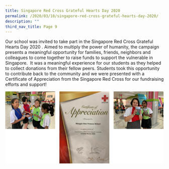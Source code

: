 ```yaml
---
title: Singapore Red Cross Grateful Hearts Day 2020
permalink: /2020/03/10/singapore-red-cross-grateful-hearts-day-2020/
description: ""
third_nav_title: Page 9
---
```

<p>Our school was invited to take part in the Singapore Red Cross Grateful Hearts Day 2020 .&nbsp;Aimed to multiply the power of humanity, the campaign presents a meaningful opportunity for families, friends, neighbors and colleagues to come together to raise funds to support the vulnerable in Singapore.&nbsp; It was a meaningful experience for our students as they helped to collect donations from their fellow peers. Students took this opportunity to contribute back to the community and we were presented with a Certificate of Appreciation&nbsp;from the Singapore Red Cross for our fundraising efforts and support!</p>
<img src="/images/srcg.png">
